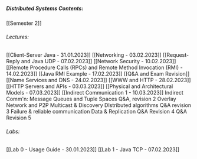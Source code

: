 ##### Distributed Systems Contents:
 [[Semester 2]]
 
###### Lectures:
 [[Client-Server Java - 31.01.2023]]
 [[Networking - 03.02.2023]]
 [[Request-Reply and Java UDP - 07.02.2023]]
 [[Network Security - 10.02.2023]]
 [[Remote Procedure Calls (RPCs)  and Remote Method Invocation  (RMI) - 14.02.2023]]
 [[Java RMI Example - 17.02.2023]]
 [[Q&A and Exam Revision]]
 [[Name Services and DNS - 24.02.2023]]
 [[WWW and HTTP - 28.02.2023]]
 [[HTTP Servers and APIs - 03.03.2023]]
 [[Physical and Architectural Models - 07.03.2023]]
 [[Indirect Communication 1 - 10.03.2023]]
 Indirect Comm'n: Message Queues and Tuple Spaces
 Q&A, revision 2
 Overlay Network and P2P
 Multicast & Discovery
 DIstributed algorithms
 Q&A revision 3
 Failure & reliable communication
 Data & Replication
 Q&A Revision 4
 Q&A Revision 5
 
###### Labs:
 [[Lab 0 - Usage Guide - 30.01.2023]]
 [[Lab 1 - Java TCP - 07.02.2023]]
 